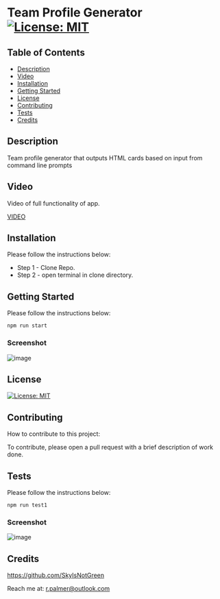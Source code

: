 # Team Profile Generator [![License: MIT](https://img.shields.io/badge/MIT-License-green)](https://opensource.org/licenses/MIT)

## Table of Contents
* [Description](#description)
* [Video](#video)
* [Installation](#installation)
* [Getting Started](#getting-started)
* [License](#license)
* [Contributing](#contributing)
* [Tests](#tests)
* [Credits](#credits)

    
## Description

Team profile generator that outputs HTML cards based on input from command line prompts

## Video

Video of full functionality of app.

[VIDEO](https://drive.google.com/file/d/13B78M_TOpovH0MRVyXV_nuBR7i2ZH3jN/view)

## Installation

Please follow the instructions below:

* Step 1 - Clone Repo. 
* Step 2 - open terminal in clone directory.

## Getting Started

Please follow the instructions below:
``` 
npm run start
```
### Screenshot
![image](https://user-images.githubusercontent.com/60657981/174501936-03f3039f-b49a-47da-8374-6ac4c7b0ba07.png)


## License
[![License: MIT](https://img.shields.io/badge/MIT-License-green)](https://opensource.org/licenses/MIT)

## Contributing

How to contribute to this project:

To contribute, please open a pull request with a brief description of work done.

## Tests

Please follow the instructions below:
``` 
npm run test1
```
### Screenshot
![image](https://user-images.githubusercontent.com/60657981/174502022-414570b3-e00f-4bd4-901f-43c4e4b9d8da.png)


## Credits

https://github.com/SkyIsNotGreen
  
Reach me at: r.palmer@outlook.com
